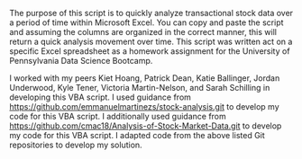 The purpose of this script is to quickly analyze transactional stock data over a period of time within Microsoft Excel. 
You can copy and paste the script and assuming the columns are organized in the correct manner, this will return a quick analysis movement over time. 
This script was written act on a specific Excel spreadsheet as a homework assignment for the University of Pennsylvania Data Science Bootcamp. 


I worked with my peers Kiet Hoang, Patrick Dean, Katie Ballinger, Jordan Underwood, Kyle Tener, Victoria Martin-Nelson, and Sarah Schilling in developing this VBA script.
I used guidance from https://github.com/emmanuelmartinezs/stock-analysis.git to develop my code for this VBA script.
I additionally used guidance from https://github.com/cmac18/Analysis-of-Stock-Market-Data.git to develop my code for this VBA script.
I adapted code from the above listed Git repositories to develop my solution.
